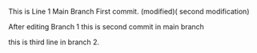 This is Line 1 Main Branch First commit. (modified)( second modification)
 
After editing Branch 1 this is second commit in main branch

this is third line in branch 2. 
